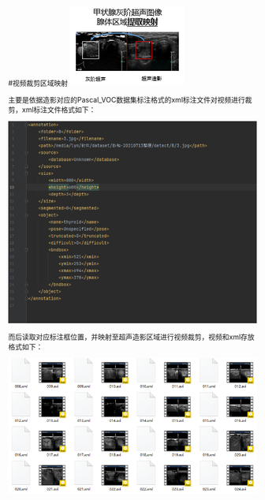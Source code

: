 #视频裁剪区域映射
![img_2.png](img_2.png)


主要是依据造影对应的Pascal_VOC数据集标注格式的xml标注文件对视频进行裁剪，xml标注文件格式如下：

![xml_pic](img.png) 

而后读取对应标注框位置，并映射至超声造影区域进行视频裁剪，视频和xml存放格式如下：

![img_1.png](img_1.png)

